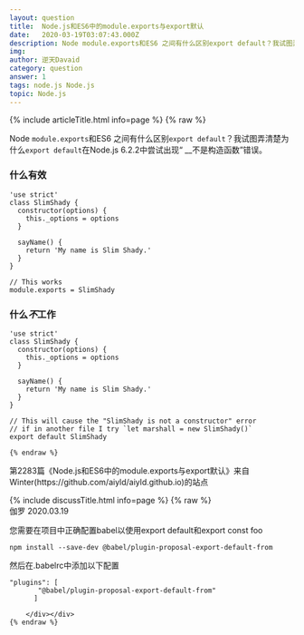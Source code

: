 ```yaml
---
layout: question
title:  Node.js和ES6中的module.exports与export默认
date:   2020-03-19T03:07:43.000Z
description: Node module.exports和ES6 之间有什么区别export default？我试图弄清楚为什么export default在Node.js...
img: 
author: 逆天Davaid
category: question
answer: 1
tags: node.js Node.js
topic: Node.js
---
```

<div class="article-root">
  <div class="article">
    {% include articleTitle.html info=page %}
    {% raw %}
    <div class="article-content"><p><font style="vertical-align: inherit;"><font style="vertical-align: inherit;">Node </font></font><code>module.exports</code><font style="vertical-align: inherit;"><font style="vertical-align: inherit;">和ES6 </font><font style="vertical-align: inherit;">之间有什么区别</font></font><code>export default</code><font style="vertical-align: inherit;"><font style="vertical-align: inherit;">？</font><font style="vertical-align: inherit;">我试图弄清楚为什么</font></font><code>export default</code><font style="vertical-align: inherit;"><font style="vertical-align: inherit;">在Node.js 6.2.2中</font><font style="vertical-align: inherit;">尝试出现“ __不是构造函数”错误</font><font style="vertical-align: inherit;">。</font></font></p>

<h3><font style="vertical-align: inherit;"><font style="vertical-align: inherit;">什么有效</font></font></h3>

<pre><code>'use strict'<font></font>
class SlimShady {<font></font>
  constructor(options) {<font></font>
    this._options = options<font></font>
  }<font></font>
<font></font>
  sayName() {<font></font>
    return 'My name is Slim Shady.'<font></font>
  }<font></font>
}<font></font>
<font></font>
// This works<font></font>
module.exports = SlimShady<font></font>
</code></pre>

<h3><font style="vertical-align: inherit;"><font style="vertical-align: inherit;">什么</font></font><em><font style="vertical-align: inherit;"><font style="vertical-align: inherit;">不</font></font></em><font style="vertical-align: inherit;"><font style="vertical-align: inherit;">工作</font></font></h3>

<pre><code>'use strict'<font></font>
class SlimShady {<font></font>
  constructor(options) {<font></font>
    this._options = options<font></font>
  }<font></font>
<font></font>
  sayName() {<font></font>
    return 'My name is Slim Shady.'<font></font>
  }<font></font>
}<font></font>
<font></font>
// This will cause the "SlimShady is not a constructor" error<font></font>
// if in another file I try `let marshall = new SlimShady()`<font></font>
export default SlimShady<font></font>
</code></pre></div>
    {% endraw %}
  </div>
  <p class="winter_mark">第2283篇《Node.js和ES6中的module.exports与export默认》来自Winter(https://github.com/aiyld/aiyld.github.io)的站点</p>
  <div class="discuss-wrapper">
    {% include discussTitle.html info=page %}
    {% raw %}
    <div class="discuss-item">
        <div class="discuss-parent">
          <div class="discuss-meta">
            <span class="discuss-user">伽罗</span>
            <span class="discuss-time">2020.03.19</span>
          </div>
          <div class="discuss-comment"><p><font style="vertical-align: inherit;"><font style="vertical-align: inherit;">您需要在项目中正确配置babel以使用export default和export const foo </font></font></p>

<pre><code>npm install --save-dev @babel/plugin-proposal-export-default-from
</code></pre>

<p><font style="vertical-align: inherit;"><font style="vertical-align: inherit;">然后在.babelrc中添加以下配置</font></font></p>

<pre><code>"plugins": [ <font></font>
       "@babel/plugin-proposal-export-default-from"<font></font>
      ]<font></font>
</code></pre></div>
        </div></div>
    {% endraw %}
  </div>
<div>
